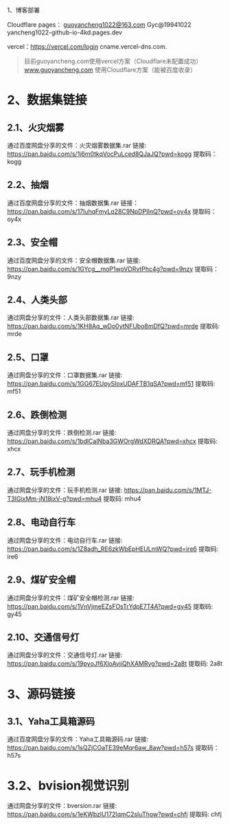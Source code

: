 

1、博客部署
 
Cloudflare pages： guoyancheng1022@163.com   Gyc@19941022  yancheng1022-github-io-4kd.pages.dev

vercel：https://vercel.com/login   cname.vercel-dns.com.

>目前guoyancheng.com使用vercel方案（Cloudflare未配置成功）
> www.guoyancheng.com 使用Cloudflare方案（能被百度收录）


# 2、数据集链接

## 2.1、火灾烟雾
通过百度网盘分享的文件：火灾烟雾数据集.rar
链接: https://pan.baidu.com/s/1j6m0tkqVocPuLced8QJaJQ?pwd=kogg 
提取码：kogg

## 2.2、抽烟
通过百度网盘分享的文件：抽烟数据集.rar
链接：https://pan.baidu.com/s/17luhqFmyLq28C9NpDPIInQ?pwd=oy4x 
提取码：oy4x

## 2.3、安全帽
通过百度网盘分享的文件：安全帽数据集.rar
链接: https://pan.baidu.com/s/1GYcg__moP1woVDRvtPhc4g?pwd=9nzy 
提取码：9nzy

## 2.4、人类头部
通过网盘分享的文件：人类头部数据集.rar
链接: https://pan.baidu.com/s/1KH8Aq_wDo0ytNFUbo8mDfQ?pwd=mrde 
提取码: mrde

## 2.5、口罩
通过网盘分享的文件：口罩数据集.rar
链接: https://pan.baidu.com/s/1GG67EUpySIoxUDAFTB1qSA?pwd=mf51 
提取码: mf51

## 2.6、跌倒检测
通过网盘分享的文件：跌倒检测.rar
链接: https://pan.baidu.com/s/1bdlCalNba3GWOrgWdXDRQA?pwd=xhcx 
提取码: xhcx

## 2.7、玩手机检测
通过网盘分享的文件：玩手机检测.rar
链接: https://pan.baidu.com/s/1MTJ-T3IGixMm-jN18jxV-g?pwd=mhu4 
提取码: mhu4

## 2.8、电动自行车
通过网盘分享的文件：电动自行车.rar
链接: https://pan.baidu.com/s/1Z8adh_RE6zkWbEpHEULmWQ?pwd=ire6 
提取码: ire6 

## 2.9、煤矿安全帽
通过网盘分享的文件：煤矿安全帽检测.rar
链接: https://pan.baidu.com/s/1VnVjmeEZsFOsTrYdpE7T4A?pwd=gy45 
提取码: gy45 

## 2.10、交通信号灯
通过网盘分享的文件：交通信号灯.rar
链接: https://pan.baidu.com/s/19pyoJf6XloAvjiQhXAMRyg?pwd=2a8t 
提取码: 2a8t 


# 3、源码链接
## 3.1、Yaha工具箱源码
通过百度网盘分享的文件：Yaha工具箱源码.rar
链接: https://pan.baidu.com/s/1sQZjCOaTE39eMqr6aw_8aw?pwd=h57s 
提取码：h57s

# 3.2、bvision视觉识别

通过网盘分享的文件：bversion.rar
链接: https://pan.baidu.com/s/1eKWbzlU172IqmC2sIuThow?pwd=chfj 
提取码: chfj